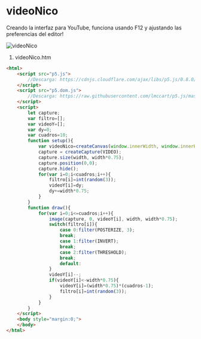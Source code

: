 # videoNico
Creando la interfaz para YouTube, funciona usando F12 y ajustando las preferencias del editor!

![videoNico](https://github.com/nicolasbaez/videoNico/blob/master/portada.png)

1. videoNico.htm
```html
<html>
	<script src="p5.js">
		//Descarga: https://cdnjs.cloudflare.com/ajax/libs/p5.js/0.8.0/p5.js
	</script>
	<script src="p5.dom.js">
		//Descarga: https://raw.githubusercontent.com/lmccart/p5.js/master/lib/addons/p5.dom.js
	</script>
	<script>
		let capture;
		var filtro=[];
		var videoY=[];
		var dy=0;
		var cuadros=10;
		function setup(){
			var videoNico=createCanvas(window.innerWidth, window.innerHeight);
			capture = createCapture(VIDEO);
			capture.size(width, width*0.75);
			capture.position(0,0);
			capture.hide();
			for(var i=0;i<cuadros;i++){
				filtro[i]=int(random(3));
				videoY[i]=dy;
				dy+=width*0.75;
			}
		}
		function draw(){
			for(var i=0;i<=cuadros;i++){
				image(capture, 0, videoY[i], width, width*0.75);
				switch(filtro[i]){
					case 0:filter(POSTERIZE, 3);
					break;
					case 1:filter(INVERT);
					break;
					case 2:filter(THRESHOLD);
					break;
					default:
				}
				videoY[i]--;
				if(videoY[i]<-width*0.75){
					videoY[i]=(width*0.75)*(cuadros-1);
					filtro[i]=int(random(3));
				}
			}
		}
	</script>
	<body style="margin:0;">
	</body>
</html>
```
